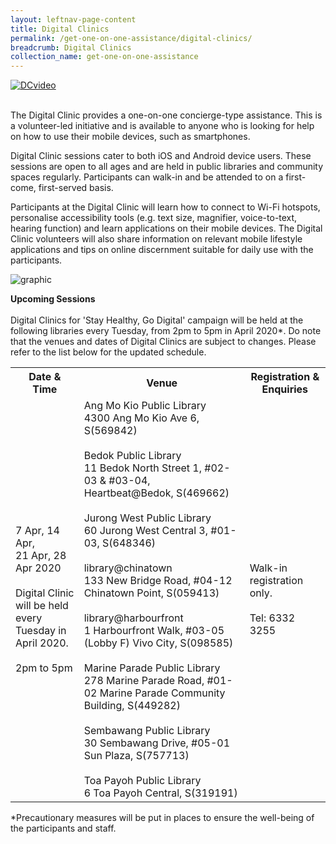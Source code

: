 ```yaml
---
layout: leftnav-page-content
title: Digital Clinics
permalink: /get-one-on-one-assistance/digital-clinics/
breadcrumb: Digital Clinics
collection_name: get-one-on-one-assistance
---
```


[![DCvideo](https://img.youtube.com/vi/2p2-mMrdo6s/maxresdefault.jpg)](https://www.youtube.com/watch?v=2p2-mMrdo6s?autoplay=1)

<br>The Digital Clinic provides a one-on-one concierge-type assistance. This is a volunteer-led initiative and is available to anyone who is looking for help on how to use their mobile devices, such as smartphones. 

Digital Clinic sessions cater to both iOS and Android device users. These sessions are open to all ages and are held in public libraries and community spaces regularly. Participants can walk-in and be attended to on a first-come, first-served basis. 

Participants at the Digital Clinic will learn how to connect to Wi-Fi hotspots, personalise accessibility tools (e.g. text size, magnifier, voice-to-text, hearing function) and learn applications on their mobile devices. The Digital Clinic volunteers will also share information on relevant mobile lifestyle applications and tips on online discernment suitable for daily use with the participants.<br>

![graphic](/images/home-page/digital-clinics-graphic.png) <br>

**Upcoming Sessions**
<br><br>Digital Clinics for 'Stay Healthy, Go Digital' campaign will be held at the following libraries every Tuesday, from 2pm to 5pm in April 2020*. Do note that the venues and dates of Digital Clinics are subject to changes. Please refer to the list below for the updated schedule.<br>

<table>
  <tr><th><b>Date & Time</b></th>
  <th><b>Venue</b></th>
  <th><b>Registration & Enquiries</b></th></tr> 
<tr>
  <td>7 Apr, 14 Apr, <br>21 Apr, 28 Apr 2020 <br><br> Digital Clinic will be held <br> every Tuesday in April 2020. <br><br> 2pm to 5pm</td>
  <td>Ang Mo Kio Public Library <br>4300 Ang Mo Kio Ave 6, S(569842)<br>
  <br>Bedok Public Library <br>11 Bedok North Street 1, #02-03 & #03-04, Heartbeat@Bedok, S(469662)<br>
  <br>Jurong West Public Library <br>60 Jurong West Central 3, #01-03, S(648346)<br>
  <br>library@chinatown <br>133 New Bridge Road, #04-12 Chinatown Point, S(059413)<br>
  <br>library@harbourfront <br>1 Harbourfront Walk, #03-05 (Lobby F) Vivo City, S(098585)<br>
  <br>Marine Parade Public Library <br>278 Marine Parade Road, #01-02 Marine Parade Community Building, S(449282)<br>
  <br>Sembawang Public Library <br>30 Sembawang Drive, #05-01 Sun Plaza, S(757713)<br>
  <br>Toa Payoh Public Library <br>6 Toa Payoh Central, S(319191)</td>
  <td>Walk-in registration only. <br><br> Tel: 6332 3255</td>
</tr>
</table>
*Precautionary measures will be put in places to ensure the well-being of the participants and staff.<br>






